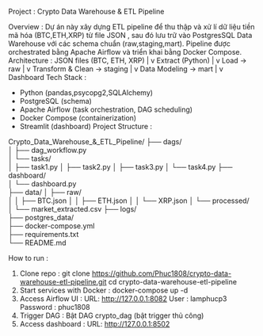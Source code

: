 Project : Crypto Data Warehouse & ETL Pipeline

Overview : 
Dự án này xây dựng ETL pipeline để thu thập và xử lí dữ liệu tiền mã hóa (BTC,ETH,XRP) từ file JSON , sau đó lưu trữ vào PostgresSQL Data Warehouse với các schema chuẩn (raw,staging,mart). Pipeline được orchestrated bằng Apache Airflow và triển khai bằng Docker Compose.
Architecture : 
                                     JSON files (BTC, ETH, XRP)
                                                    |
                                                    v
                                        Extract (Python)
                                                   |
                                                   v
                                           Load → raw
                                                   |
                                                   v
                                     Transform & Clean → staging
                                                   |
                                                   v
                                         Data Modeling  → mart
                                                  |
                                                  v
                                              Dashboard
Tech Stack : 
* Python (pandas,psycopg2,SQLAlchemy)
* PostgreSQL (schema)
* Apache Airflow (task orchestration, DAG scheduling)
* Docker Compose (containerization)
* Streamlit (dashboard)
Project Structure : 


Crypto_Data_Warehouse_&_ETL_Pipeline/
├── dags/                     
│   ├── dag_workflow.py    
│   └── tasks/                
│       ├── task1.py
│       ├── task2.py
│       ├── task3.py
│       └── task4.py
├── dashboard/                 
│   └── dashboard.py    
├── data/
│   ├── raw/             
│   │   ├── BTC.json
│   │   ├── ETH.json
│   │   └── XRP.json
│   └── processed/            
│       └── market_extracted.csv
├── logs/                      
├── postgres_data/            
├── docker-compose.yml    
├── requirements.txt         
└── README.md            


How to run : 
1. Clone repo :
git clone https://github.com/Phuc1808/crypto-data-warehouse-etl-pipeline.git
cd crypto-data-warehouse-etl-pipeline
2. Start services with Docker : 
        docker-compose up -d
3. Access Airflow UI : 
        URL: http://127.0.0.1:8082
        User : lamphucp3
        Password : phuc1808
5. Trigger DAG : 
        Bật DAG crypto_dag (bật trigger thủ công)
6. Access dashboard : 
        URL: http://127.0.0.1:8502
